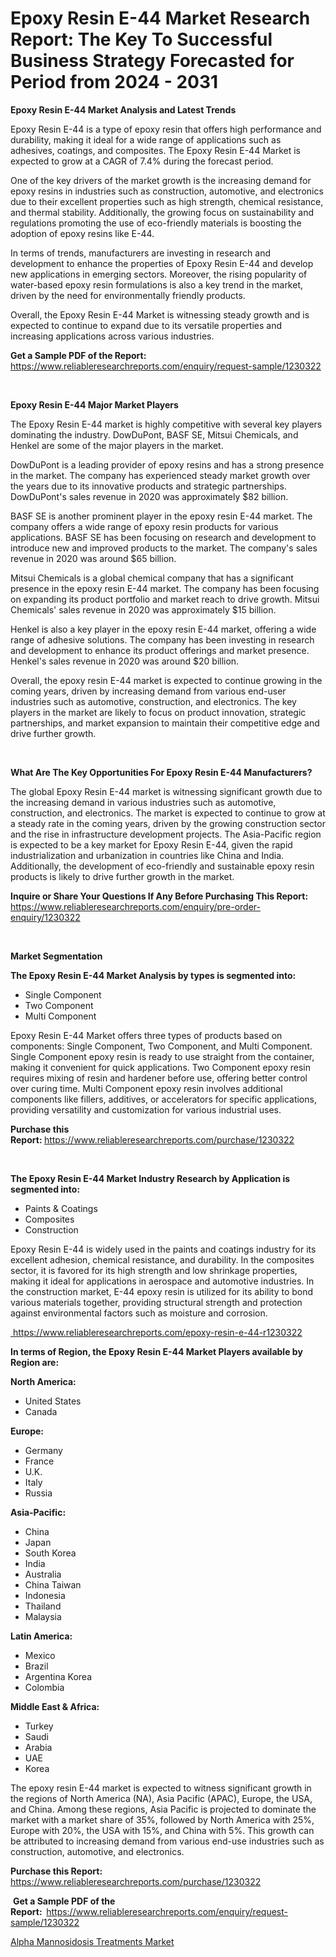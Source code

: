 <p><h1>Epoxy Resin E-44 Market Research Report: The Key To Successful Business Strategy Forecasted for Period from 2024 - 2031</h1></p><p><strong>Epoxy Resin E-44 Market Analysis and Latest Trends</strong></p>
<p><p>Epoxy Resin E-44 is a type of epoxy resin that offers high performance and durability, making it ideal for a wide range of applications such as adhesives, coatings, and composites. The Epoxy Resin E-44 Market is expected to grow at a CAGR of 7.4% during the forecast period.</p><p>One of the key drivers of the market growth is the increasing demand for epoxy resins in industries such as construction, automotive, and electronics due to their excellent properties such as high strength, chemical resistance, and thermal stability. Additionally, the growing focus on sustainability and regulations promoting the use of eco-friendly materials is boosting the adoption of epoxy resins like E-44.</p><p>In terms of trends, manufacturers are investing in research and development to enhance the properties of Epoxy Resin E-44 and develop new applications in emerging sectors. Moreover, the rising popularity of water-based epoxy resin formulations is also a key trend in the market, driven by the need for environmentally friendly products.</p><p>Overall, the Epoxy Resin E-44 Market is witnessing steady growth and is expected to continue to expand due to its versatile properties and increasing applications across various industries.</p></p>
<p><strong>Get a Sample PDF of the Report:&nbsp;</strong> <a href="https://www.reliableresearchreports.com/enquiry/request-sample/1230322">https://www.reliableresearchreports.com/enquiry/request-sample/1230322</a></p>
<p>&nbsp;</p>
<p><strong>Epoxy Resin E-44 Major Market Players</strong></p>
<p><p>The Epoxy Resin E-44 market is highly competitive with several key players dominating the industry. DowDuPont, BASF SE, Mitsui Chemicals, and Henkel are some of the major players in the market. </p><p>DowDuPont is a leading provider of epoxy resins and has a strong presence in the market. The company has experienced steady market growth over the years due to its innovative products and strategic partnerships. DowDuPont's sales revenue in 2020 was approximately $82 billion.</p><p>BASF SE is another prominent player in the epoxy resin E-44 market. The company offers a wide range of epoxy resin products for various applications. BASF SE has been focusing on research and development to introduce new and improved products to the market. The company's sales revenue in 2020 was around $65 billion.</p><p>Mitsui Chemicals is a global chemical company that has a significant presence in the epoxy resin E-44 market. The company has been focusing on expanding its product portfolio and market reach to drive growth. Mitsui Chemicals' sales revenue in 2020 was approximately $15 billion.</p><p>Henkel is also a key player in the epoxy resin E-44 market, offering a wide range of adhesive solutions. The company has been investing in research and development to enhance its product offerings and market presence. Henkel's sales revenue in 2020 was around $20 billion.</p><p>Overall, the epoxy resin E-44 market is expected to continue growing in the coming years, driven by increasing demand from various end-user industries such as automotive, construction, and electronics. The key players in the market are likely to focus on product innovation, strategic partnerships, and market expansion to maintain their competitive edge and drive further growth.</p></p>
<p>&nbsp;</p>
<p><strong>What Are The Key Opportunities For Epoxy Resin E-44 Manufacturers?</strong></p>
<p><p>The global Epoxy Resin E-44 market is witnessing significant growth due to the increasing demand in various industries such as automotive, construction, and electronics. The market is expected to continue to grow at a steady rate in the coming years, driven by the growing construction sector and the rise in infrastructure development projects. The Asia-Pacific region is expected to be a key market for Epoxy Resin E-44, given the rapid industrialization and urbanization in countries like China and India. Additionally, the development of eco-friendly and sustainable epoxy resin products is likely to drive further growth in the market.</p></p>
<p><strong>Inquire or Share Your Questions If Any Before Purchasing This Report:</strong> <a href="https://www.reliableresearchreports.com/enquiry/pre-order-enquiry/1230322">https://www.reliableresearchreports.com/enquiry/pre-order-enquiry/1230322</a></p>
<p>&nbsp;</p>
<p><strong>Market Segmentation</strong></p>
<p><strong>The Epoxy Resin E-44 Market Analysis by types is segmented into:</strong></p>
<p><ul><li>Single Component</li><li>Two Component</li><li>Multi Component</li></ul></p>
<p><p>Epoxy Resin E-44 Market offers three types of products based on components: Single Component, Two Component, and Multi Component. Single Component epoxy resin is ready to use straight from the container, making it convenient for quick applications. Two Component epoxy resin requires mixing of resin and hardener before use, offering better control over curing time. Multi Component epoxy resin involves additional components like fillers, additives, or accelerators for specific applications, providing versatility and customization for various industrial uses.</p></p>
<p><strong>Purchase this Report:&nbsp;</strong><a href="https://www.reliableresearchreports.com/purchase/1230322">https://www.reliableresearchreports.com/purchase/1230322</a></p>
<p>&nbsp;</p>
<p><strong>The Epoxy Resin E-44 Market Industry Research by Application is segmented into:</strong></p>
<p><ul><li>Paints & Coatings</li><li>Composites</li><li>Construction</li></ul></p>
<p><p>Epoxy Resin E-44 is widely used in the paints and coatings industry for its excellent adhesion, chemical resistance, and durability. In the composites sector, it is favored for its high strength and low shrinkage properties, making it ideal for applications in aerospace and automotive industries. In the construction market, E-44 epoxy resin is utilized for its ability to bond various materials together, providing structural strength and protection against environmental factors such as moisture and corrosion.</p></p>
<p><a href="https://www.reliableresearchreports.com/epoxy-resin-e-44-r1230322">&nbsp;https://www.reliableresearchreports.com/epoxy-resin-e-44-r1230322</a></p>
<p><strong>In terms of Region, the Epoxy Resin E-44 Market Players available by Region are:</strong></p>
<p>
    <p> <strong> North America: </strong>
        <ul>
            <li>United States</li>
            <li>Canada</li>
        </ul>
        </p> 
    <p> <strong> Europe: </strong>
        <ul>
            <li>Germany</li>
            <li>France</li>
            <li>U.K.</li>
            <li>Italy</li>
            <li>Russia</li>
        </ul>
        </p> 
    <p> <strong> Asia-Pacific: </strong>
        <ul>
            <li>China</li>
            <li>Japan</li>
            <li>South Korea</li>
            <li>India</li>
            <li>Australia</li>
            <li>China Taiwan</li>
            <li>Indonesia</li>
            <li>Thailand</li>
            <li>Malaysia</li>
        </ul>
        </p> 
    <p> <strong> Latin America: </strong>
        <ul>
            <li>Mexico</li>
            <li>Brazil</li>
            <li>Argentina Korea</li>
            <li>Colombia</li>
        </ul>
        </p> 
    <p> <strong> Middle East & Africa: </strong>
        <ul>
            <li>Turkey</li>
            <li>Saudi</li>
            <li>Arabia</li>
            <li>UAE</li>
            <li>Korea</li>
        </ul>
    </p>
    </p>
<p><p>The epoxy resin E-44 market is expected to witness significant growth in the regions of North America (NA), Asia Pacific (APAC), Europe, the USA, and China. Among these regions, Asia Pacific is projected to dominate the market with a market share of 35%, followed by North America with 25%, Europe with 20%, the USA with 15%, and China with 5%. This growth can be attributed to increasing demand from various end-use industries such as construction, automotive, and electronics.</p></p>
<p><strong>Purchase this Report: </strong><a href="https://www.reliableresearchreports.com/purchase/1230322">https://www.reliableresearchreports.com/purchase/1230322</a></p>
<p>&nbsp;<strong>Get a Sample PDF of the Report:&nbsp;&nbsp;</strong><a href="https://www.reliableresearchreports.com/enquiry/request-sample/1230322">https://www.reliableresearchreports.com/enquiry/request-sample/1230322</a></p>
<p><strong></strong></p>
<p><p><a href="https://github.com/GutierrezZulma1/Market-Research-Report-List-1/blob/main/alpha-mannosidosis-treatments-market.md">Alpha Mannosidosis Treatments Market</a></p></p>